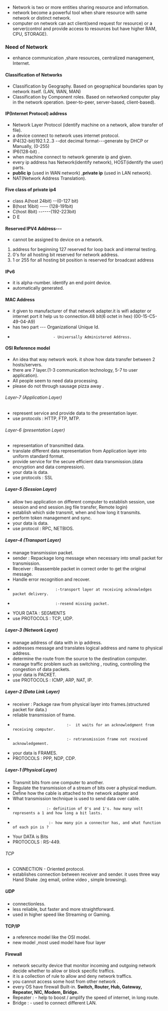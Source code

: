 -  Network is two or more entities sharing resource and information.
- network become a powerful tool when share resource with same network or distinct network.
- computer on network can act client(send request for resource) or a server(control and provide access to resources but have higher RAM, CPU, STORAGE).
### Need of Network
- enhance communication ,share resources, centralized management, Internet.
#### Classification of Networks
- Classification by Geography. Based on geographical boundaries span by network itself. (LAN, WAN, MAN) 
- Classification by Component roles. Based on networked computer play in the network operation. (peer-to-peer, server-based, client-based).
#### IP(Internet Protocol) address
- Network Layer Protocol (identify machine on a network, allow transfer of file).
- a device connect to network uses internet protocol.
- IP4(32-bit)192.1.2..3 --dot decimal format---generate by DHCP or Manually, (0-255)
- IP6(128-bit)  .
- when machine connect to network generate ip and given.
- every ip address has Network(identify network), HOST(identify the user) parts.
- **public ip** (used in WAN network) ,**private ip** (used in LAN network).
- NAT(Network Address Translation).

#### Five class of private ip4
- class A(host 24bit) --(0-127 bit)
- B(host 16bit) ---- (128-191bit)
- C(host 8bit) ------(192-223bit)
- D E
#### Reserved IPV4 Address--- 
- cannot be assigned to device on a network.
1. address for beginning 127 reserved for loop back and internal testing.
2. 0's for all hosting bit reserved for network address.
3. 1 or 255 for all hosting bit position is reserved for broadcast address
#### IPv6
- it is alpha-number. identify an end point device.
- automatically generated.
#### MAC Address
- it given to manufacturer of that network adapter.it is wifi adapter or internet port it help us to connection.48 bit(6 octet in hex) (00-15-C5-49-04-A9)
- has two part --- Organizational Unique Id.
-                       - Universally Administered Address.
#### OSI Reference model
- An idea that way network work. it show how data transfer between 2 hosts/servers.
- there are 7 layer.(1-3  communication technology,  5-7  to user application).
- All people seem to need data processing.
- please do not through sausage pizza away  .
###### Layer-7 (Application Layer)
- represent service and provide data to the presentation layer.
- use protocols : HTTP, FTP, MTP.
###### Layer-6 (presentation Layer)
- representation of transmitted data.
- translate different data representation from Application layer into uniform standard format.
- provide service for the secure efficient data transmission.(data encryption and data compression).
- your data is data.
- use protocols : SSL
##### Layer-5 (Session Layer)
- allow two application on different computer to establish session, use session and end session.(eg file transfer, Remote login)
- establish which side transmit, when and how long it transmits.
- perform token management and sync.
- your data is data.
- use protocol : RPC, NETBIOS.
##### Layer-4 (Transport Layer)
- manage transmission packet.
- sender : Repackage long message when necessary into small packet for transmission.
- Receiver  : Reassemble packet in correct order to get  the original message.
- Handle error  recognition and recover.
-                        :-transport layer at receiving acknowledges packet delivery.
-                        :-resend missing packet.
-  YOUR DATA : SEGMENTS
- use PROTOCOLS  : TCP, UDP.
##### Layer-3 (Network Layer)
- manage address of data with in ip address.
- addresses message and translates logical address and name to physical address.
- determine the route from the source to the destination computer.
- manage traffic problem such as switching , routing, controlling the congestion of data packets.
- your data is PACKET.
- use PROTOCOLS : ICMP, ARP, NAT, IP.
##### Layer-2 (Data Link Layer)
- receiver : Package raw from physical layer into frames.(structured packet for data.)
- reliable transmission of frame.
-                             :-  it waits for an acknowledgment from receiving computer.
-                             :- retransmission frame not received acknowledgement. 
- your data is FRAMES.
- PROTOCOLS : PPP, NDP, CDP.
##### Layer-1 (Physical Layer)
- Transmit bits from one computer to another.
- Regulate the transmission of a stream of bits over a physical medium.
- Define how the cable is attached to the network adapter and
- What transmission technique is used to send data over cable.
-                    :- definition of 0's and 1's. how many volt represents a 1 and how long a bit lasts.
-                     :- how many pin a connector has, and what function of each pin is ?
- Your DATA is Bits
- PROTOCOLS : RS-449.
###### TCP 
- CONNECTION - Oriented protocol.
- establishes connection between receiver and sender. it uses three way Hand Shake .(eg email, online video , simple browsing).
##### UDP
- connectionless.
- less reliable, but faster and more straightforward.
- used in higher speed like Streaming or Gaming.
#### TCP/IP
- a reference model like the OSI model.
- new model ,most used model have four layer
#### Firewall
- network security device that monitor incoming and outgoing network decide whether to allow or block specific traffics.
- it is a collection of rule to allow and deny network traffics.
- you cannot access some host from other network .
- every OS have firewall Built-in.
**Switch, Router, Hub, Gateway, Repeater, NIC, Modem, Bridge.**
- Repeater  : - help to boost / amplify the speed of internet, in long route.
- Bridge : - used to connect different LAN.

